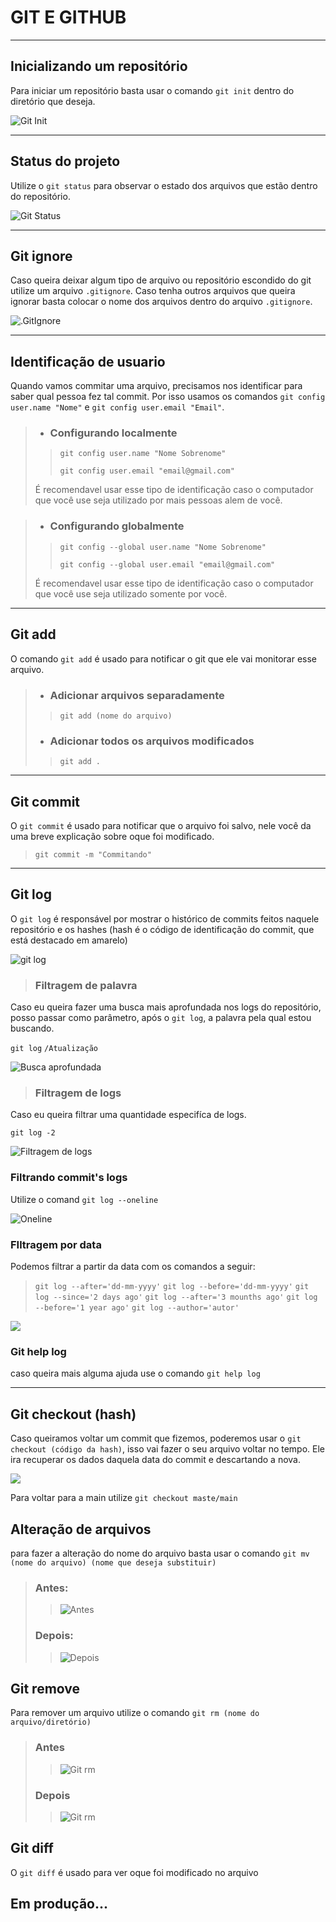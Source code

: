# GIT E GITHUB

---

## Inicializando um repositório

Para iniciar um repositório basta usar o comando `git init` dentro do diretório que deseja.

![Git Init](img/git_init.png)

---

## Status do projeto

Utilize o `git status` para observar o estado dos arquivos que estão dentro do repositório.

![Git Status](img/git_status.png)

---

## Git ignore

Caso queira deixar algum tipo de arquivo ou repositório escondido do git utilize um arquivo `.gitignore`. Caso tenha outros arquivos que queira ignorar basta colocar o nome dos arquivos dentro do arquivo `.gitignore`.

![.GitIgnore](img/gitignore.png)

---

## Identificação de usuario

Quando vamos commitar uma arquivo, precisamos nos identificar para saber qual pessoa fez tal commit. Por isso usamos os comandos `git config user.name "Nome"` e `git config user.email "Email"`.


> - ### Configurando localmente 
>>`git config user.name "Nome Sobrenome"`
>>
>>`git config user.email "email@gmail.com"`
> 
>É recomendavel usar esse tipo de identificação caso o computador que você use seja utilizado por mais pessoas alem de você.

> - ### Configurando globalmente
>>`git config --global user.name "Nome Sobrenome"`
>>
>>`git config --global user.email "email@gmail.com"`
>
>É recomendavel usar esse tipo de identificação caso o computador que você use seja utilizado somente por você.

---

## Git add

O comando `git add` é usado para notificar o git que ele vai monitorar esse arquivo.

> - ### Adicionar arquivos separadamente
>> `git add (nome do arquivo)`
>
> - ### Adicionar todos os arquivos modificados
>> `git add .`

---

## Git commit

O `git commit` é usado para notificar que o arquivo foi salvo, nele você da uma breve explicação sobre oque foi modificado.

> `git commit -m "Commitando"`

---

## Git log

O `git log` é responsável por mostrar o histórico de commits feitos naquele repositório e os hashes (hash é o código de identificação do commit, que está destacado em amarelo)

![`git log`](img/gitlog.png)

> ### Filtragem de palavra

Caso eu queira fazer uma busca mais aprofundada nos logs do repositório, posso passar como parâmetro, após o `git log`, a palavra pela qual estou buscando.

`git log`
`/Atualização`

![`Busca aprofundada`](img/gitlog_busca_por_palavra.png)

> ### Filtragem de logs

Caso eu queira filtrar uma quantidade especifíca de logs.

`git log -2`

![Filtragem de logs](img/gitlog_filtragem.png)


### Filtrando commit's logs

Utilize o comand `git log --oneline`

![Oneline](img/gitlog_oneline.png)


### FIltragem por data


Podemos filtrar a partir da data com os comandos a seguir:
>`git log --after='dd-mm-yyyy'`
>`git log --before='dd-mm-yyyy'`
>`git log --since='2 days ago'`
>`git log --after='3 mounths ago'`
>`git log --before='1 year ago'`
>`git log --author='autor'`

![](img/gitlog_data.png)

### Git help log

caso queira mais alguma ajuda use o comando `git help log`

---

## Git checkout (hash)


Caso queiramos voltar um commit que fizemos, poderemos usar o `git checkout (código da hash)`, isso vai fazer o seu arquivo voltar no tempo. Ele ira recuperar os dados daquela data do commit e descartando a nova.


![](img/git_volta_no_tempo.png)

Para voltar para a main utilize `git checkout maste/main`


## Alteração de arquivos

para fazer a alteração do nome do arquivo basta usar o comando `git mv (nome do arquivo) (nome que deseja substituir)`

> ### Antes:
>>![Antes](img/alteracao_de_nome-pt1.png)
>
> ### Depois:
>>![Depois](img/alteracao_de_nome-pt2.png)


## Git remove


Para remover um arquivo utilize o comando `git rm (nome do arquivo/diretório)`


> ### Antes
>>![Git rm](img/gitrm-pt1.png)
>
> ### Depois
>>![Git rm](img/gitrm-pt2.png)


## Git diff

O `git diff` é usado para ver oque foi modificado no arquivo

## Em produção...


